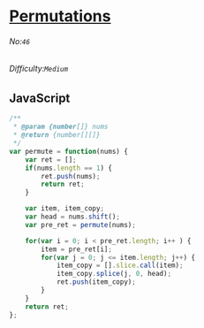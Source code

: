 # [Permutations](https://leetcode.com/problems/permutations/)
###### No:`46`
###### Difficulty:`Medium`
## JavaScript

```javascript
/**
 * @param {number[]} nums
 * @return {number[][]}
 */
var permute = function(nums) {
    var ret = [];
    if(nums.length == 1) {
        ret.push(nums);
        return ret;
    }

    var item, item_copy;
    var head = nums.shift();
    var pre_ret = permute(nums);

    for(var i = 0; i < pre_ret.length; i++ ) {
        item = pre_ret[i];
        for(var j = 0; j <= item.length; j++) {
            item_copy = [].slice.call(item);
            item_copy.splice(j, 0, head);
            ret.push(item_copy);
        }
    }
    return ret;
};
```
